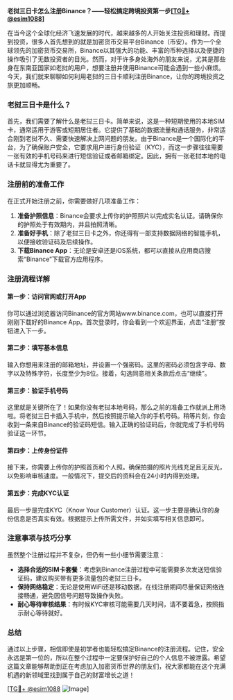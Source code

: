 **老挝三日卡怎么注册Binance？——轻松搞定跨境投资第一步[[TG💪+ @esim1088](https://t.me/s/esim1088)]**

在当今这个全球化经济飞速发展的时代，越来越多的人开始关注投资和理财。而提到投资，很多人首先想到的就是加密货币交易平台Binance（币安）。作为一个全球领先的加密货币交易所，Binance以其强大的功能、丰富的币种选择以及便捷的操作吸引了无数投资者的目光。然而，对于许多身处海外的朋友来说，尤其是那些身在东南亚国家如老挝的用户，想要注册并使用Binance可能会遇到一些小麻烦。今天，我们就来聊聊如何利用老挝的三日卡顺利注册Binance，让你的跨境投资之旅更加顺畅。

### 老挝三日卡是什么？

首先，我们需要了解什么是老挝三日卡。简单来说，这是一种短期使用的本地SIM卡，通常适用于游客或短期居住者。它提供了基础的数据流量和通话服务，非常适合刚到老挝不久、需要快速解决上网问题的朋友。由于Binance是一个国际化的平台，为了确保账户安全，它要求用户进行身份验证（KYC），而这一步骤往往需要一张有效的手机号码来进行短信验证或者邮箱绑定。因此，拥有一张老挝本地的电话卡就显得尤为重要了。

### 注册前的准备工作

在正式开始注册之前，你需要做好几项准备工作：

1. **准备护照信息**：Binance会要求上传你的护照照片以完成实名认证。请确保你的护照处于有效期内，并且拍照清晰。
2. **准备好手机**：除了老挝三日卡之外，你还得有一部支持数据网络的智能手机，以便接收验证码及后续操作。
3. **下载Binance App**：无论是安卓还是iOS系统，都可以直接从应用商店搜索“Binance”下载官方应用程序。

### 注册流程详解

#### 第一步：访问官网或打开App
你可以通过浏览器访问Binance的官方网站www.binance.com，也可以直接打开刚刚下载好的Binance App。首次登录时，你会看到一个欢迎界面，点击“注册”按钮进入下一步。

#### 第二步：填写基本信息
输入你想用来注册的邮箱地址，并设置一个强密码。这里的密码必须包含字母、数字以及特殊字符，长度至少为8位。接着，勾选同意相关条款后点击“继续”。

#### 第三步：验证手机号码
这里就是关键所在了！如果你没有老挝本地号码，那么之前的准备工作就派上用场啦。将老挝三日卡插入手机中，然后按照提示输入你的手机号码。稍等片刻，你会收到一条来自Binance的验证码短信。输入正确的验证码后，你就完成了手机号码验证这一环节。

#### 第四步：上传身份证件
接下来，你需要上传你的护照首页和个人照。确保拍摄的照片光线充足且无反光，以免影响审核速度。一般情况下，提交后的资料会在24小时内得到处理。

#### 第五步：完成KYC认证
最后一步是完成KYC（Know Your Customer）认证。这一步主要是确认你的身份信息是否真实有效。根据提示上传所需文件，并如实填写相关信息即可。

### 注意事项与技巧分享

虽然整个注册过程并不复杂，但仍有一些小细节需要注意：

- **选择合适的SIM卡套餐**：考虑到Binance注册过程中可能需要多次发送短信验证码，建议购买带有更多流量包的老挝三日卡。
- **保持网络稳定**：无论是使用WiFi还是移动数据，在线注册期间尽量保证网络连接畅通，避免因信号问题导致操作失败。
- **耐心等待审核结果**：有时候KYC审核可能需要几天时间，请不要着急，按照指示耐心等待就好。

### 总结

通过以上步骤，相信即使是初学者也能轻松搞定Binance的注册流程。记住，安全永远是第一位的，所以在整个过程中一定要保护好自己的个人信息不被泄露。希望这篇文章能够帮助到正在考虑加入加密货币世界的朋友们，祝大家都能在这个充满机遇的新领域里找到属于自己的财富增长之道！

[[TG💪+ @esim1088](https://t.me/s/esim1088) ![Image](https://i.postimg.cc/4NQfJmqS/Snipaste-2025-05-13-00-14-12.png)]